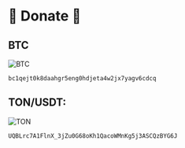 # 💸 Donate 💸

## BTC

<!-- ![BTC](https://raw.githubusercontent.com/Hattiffnat/donate_details/main/btc_200x200.png) -->

![BTC](https://raw.githubusercontent.com/Hattiffnat/donate_details/main/btc_200x200.png)

`bc1qejt0k8daahgr5eng0hdjeta4w2jx7yagv6cdcq`

## TON/USDT:

![TON](https://raw.githubusercontent.com/Hattiffnat/donate_details/main/ton_200x200.png)

`UQBLrc7A1FlnX_3jZu0G68oKh1QacoWMnKg5j3ASCQzBYG6J`
